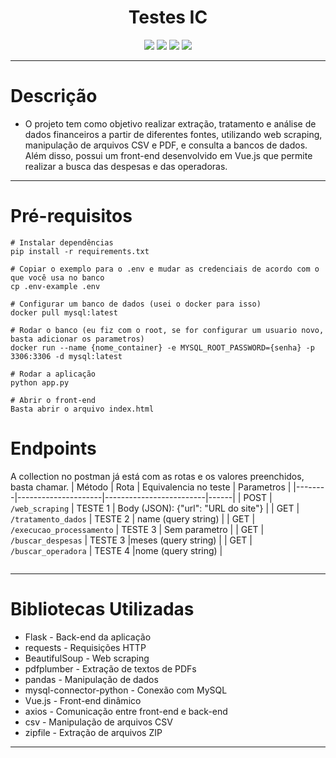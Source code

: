<h1 align="center">Testes IC</h1>

<p align="center">
    <img src = https://img.shields.io/badge/Python-Linguagem%20-brightgreen>
    <img src="https://img.shields.io/badge/MySQL-Database-blue">
    <img src="https://img.shields.io/badge/Pandas-Library-blue">
    <img src="https://img.shields.io/badge/Flask-Web%20Framework-lightblue">
</p>

---

# Descrição
  * O projeto tem como objetivo realizar extração, tratamento e análise de dados financeiros a partir de diferentes fontes, utilizando web scraping, manipulação de arquivos CSV e PDF, e consulta a bancos de dados. Além disso, possui um front-end desenvolvido em Vue.js que permite realizar a busca das despesas e das operadoras.
---
# Pré-requisitos
``` 
# Instalar dependências
pip install -r requirements.txt

# Copiar o exemplo para o .env e mudar as credenciais de acordo com o que você usa no banco
cp .env-example .env

# Configurar um banco de dados (usei o docker para isso)
docker pull mysql:latest

# Rodar o banco (eu fiz com o root, se for configurar um usuario novo, basta adicionar os parametros)
docker run --name {nome_container} -e MYSQL_ROOT_PASSWORD={senha} -p 3306:3306 -d mysql:latest

# Rodar a aplicação
python app.py

# Abrir o front-end
Basta abrir o arquivo index.html
```
# Endpoints
A collection no postman já está com as rotas e os valores preenchidos, basta chamar.
| Método | Rota                | Equivalencia no teste   | Parametros |
|--------|---------------------|-------------------------|------|
| POST    | `/web_scraping`         | TESTE 1 | Body (JSON): {"url": "URL do site"} | 
| GET   | `/tratamento_dados`         | TESTE 2    | name (query string) |
| GET    | `/execucao_processamento`    | TESTE 3  | Sem parametro |
| GET | `/buscar_despesas`    | TESTE 3       |meses (query string)   |
| GET    | `/buscar_operadora`    | TESTE 4     |nome (query string) |

```

```
---
# Bibliotecas Utilizadas
 * Flask - Back-end da aplicação
 * requests - Requisições HTTP
 * BeautifulSoup - Web scraping
 * pdfplumber - Extração de textos de PDFs
 * pandas - Manipulação de dados
 * mysql-connector-python - Conexão com MySQL
 * Vue.js - Front-end dinâmico 
 * axios - Comunicação entre front-end e back-end
 * csv - Manipulação de arquivos CSV
 * zipfile - Extração de arquivos ZIP
---